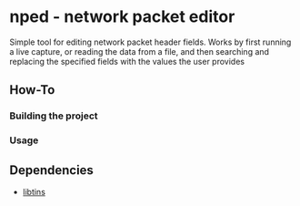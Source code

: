 # nped - network packet editor

Simple tool for editing network packet header fields. Works by first running a live capture, or reading the data from a file, and then searching and replacing the specified fields with the values the user provides

## How-To

### Building the project

### Usage

## Dependencies

- [libtins](https://github.com/mfontanini/libtins)

